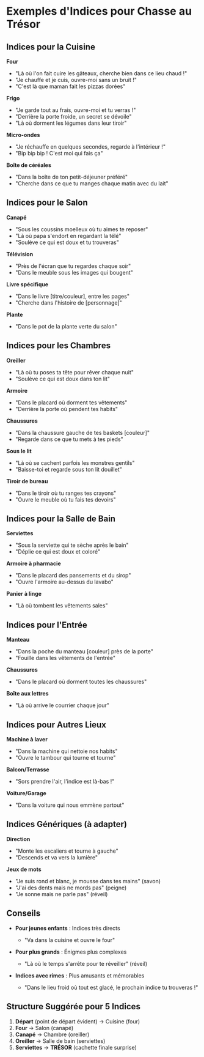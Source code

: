 # Exemples d'Indices pour Chasse au Trésor

## Indices pour la Cuisine

**Four**
- "Là où l'on fait cuire les gâteaux, cherche bien dans ce lieu chaud !"
- "Je chauffe et je cuis, ouvre-moi sans un bruit !"
- "C'est là que maman fait les pizzas dorées"

**Frigo**
- "Je garde tout au frais, ouvre-moi et tu verras !"
- "Derrière la porte froide, un secret se dévoile"
- "Là où dorment les légumes dans leur tiroir"

**Micro-ondes**
- "Je réchauffe en quelques secondes, regarde à l'intérieur !"
- "Bip bip bip ! C'est moi qui fais ça"

**Boîte de céréales**
- "Dans la boîte de ton petit-déjeuner préféré"
- "Cherche dans ce que tu manges chaque matin avec du lait"

## Indices pour le Salon

**Canapé**
- "Sous les coussins moelleux où tu aimes te reposer"
- "Là où papa s'endort en regardant la télé"
- "Soulève ce qui est doux et tu trouveras"

**Télévision**
- "Près de l'écran que tu regardes chaque soir"
- "Dans le meuble sous les images qui bougent"

**Livre spécifique**
- "Dans le livre [titre/couleur], entre les pages"
- "Cherche dans l'histoire de [personnage]"

**Plante**
- "Dans le pot de la plante verte du salon"

## Indices pour les Chambres

**Oreiller**
- "Là où tu poses ta tête pour rêver chaque nuit"
- "Soulève ce qui est doux dans ton lit"

**Armoire**
- "Dans le placard où dorment tes vêtements"
- "Derrière la porte où pendent tes habits"

**Chaussures**
- "Dans la chaussure gauche de tes baskets [couleur]"
- "Regarde dans ce que tu mets à tes pieds"

**Sous le lit**
- "Là où se cachent parfois les monstres gentils"
- "Baisse-toi et regarde sous ton lit douillet"

**Tiroir de bureau**
- "Dans le tiroir où tu ranges tes crayons"
- "Ouvre le meuble où tu fais tes devoirs"

## Indices pour la Salle de Bain

**Serviettes**
- "Sous la serviette qui te sèche après le bain"
- "Déplie ce qui est doux et coloré"

**Armoire à pharmacie**
- "Dans le placard des pansements et du sirop"
- "Ouvre l'armoire au-dessus du lavabo"

**Panier à linge**
- "Là où tombent les vêtements sales"

## Indices pour l'Entrée

**Manteau**
- "Dans la poche du manteau [couleur] près de la porte"
- "Fouille dans les vêtements de l'entrée"

**Chaussures**
- "Dans le placard où dorment toutes les chaussures"

**Boîte aux lettres**
- "Là où arrive le courrier chaque jour"

## Indices pour Autres Lieux

**Machine à laver**
- "Dans la machine qui nettoie nos habits"
- "Ouvre le tambour qui tourne et tourne"

**Balcon/Terrasse**
- "Sors prendre l'air, l'indice est là-bas !"

**Voiture/Garage**
- "Dans la voiture qui nous emmène partout"

## Indices Génériques (à adapter)

**Direction**
- "Monte les escaliers et tourne à gauche"
- "Descends et va vers la lumière"

**Jeux de mots**
- "Je suis rond et blanc, je mousse dans tes mains" (savon)
- "J'ai des dents mais ne mords pas" (peigne)
- "Je sonne mais ne parle pas" (réveil)

## Conseils

- **Pour jeunes enfants** : Indices très directs
  - "Va dans la cuisine et ouvre le four"

- **Pour plus grands** : Énigmes plus complexes
  - "Là où le temps s'arrête pour te réveiller" (réveil)

- **Indices avec rimes** : Plus amusants et mémorables
  - "Dans le lieu froid où tout est glacé, le prochain indice tu trouveras !"

## Structure Suggérée pour 5 Indices

1. **Départ** (point de départ évident) → Cuisine (four)
2. **Four** → Salon (canapé)
3. **Canapé** → Chambre (oreiller)
4. **Oreiller** → Salle de bain (serviettes)
5. **Serviettes** → **TRÉSOR** (cachette finale surprise)
